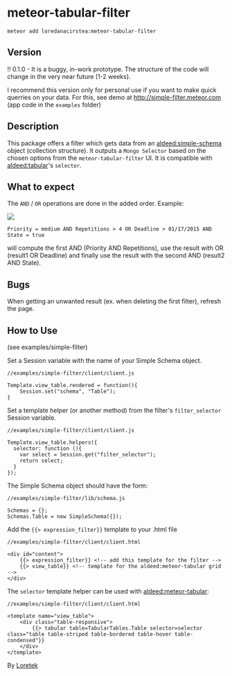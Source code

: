 # meteor-tabular-filter

    meteor add loredanacirstea:meteor-tabular-filter

## Version

!!
0.1.0 - It is a buggy, in-work prototype. The structure of the code will change in the very near future (1-2 weeks).

I recommend this version only for personal use if you want to make quick querries on your data. For this, see demo at http://simple-filter.meteor.com (app code in the `examples` folder)

## Description

This package offers a filter which gets data from an [aldeed:simple-schema](https://github.com/aldeed/meteor-simple-schema) object (collection structure). It outputs a `Mongo Selector` based on the chosen options from the `meteor-tabular-filter` UI. It is compatible with [aldeed:tabular](https://github.com/aldeed/meteor-tabular)'s `selector`.

## What to expect

The `AND` / `OR` operations are done in the added order. Example:

![](https://raw.githubusercontent.com/loredanacirstea/meteor-tabular-filter/master/examples/simple-filter/public/simple-filter.png)

    Priority = medium AND Repetitions > 4 OR Deadline > 01/17/2015 AND State = true

will compute the first AND (Priority AND Repetitions), use the result with OR (result1 OR Deadline) and finally use the result with the second AND (result2 AND State).

## Bugs

When getting an unwanted result (ex. when deleting the first filter), refresh the page.


## How to Use

(see examples/simple-filter)

Set a Session variable with the name of your Simple Schema object.

    //examples/simple-filter/client/client.js

    Template.view_table.rendered = function(){
        Session.set("schema", "Table");
    }

Set a template helper (or another method) from the filter's `filter_selector` Session variable.

    //examples/simple-filter/client/client.js

    Template.view_table.helpers({
      selector: function (){
        var select = Session.get("filter_selector");
        return select;
      }
    });

The Simple Schema object should have the form:

    //examples/simple-filter/lib/schema.js

    Schemas = {};
    Schemas.Table = new SimpleSchema({});


Add the `{{> expression_filter}}` template to your .html file

    //examples/simple-filter/client/client.html

    <div id="content">
        {{> expression_filter}} <!-- add this template for the filter -->
        {{> view_table}} <!-- template for the aldeed:meteor-tabular grid -->
    </div>

The `selector` template helper can be used with [aldeed:meteor-tabular](https://github.com/aldeed/meteor-tabular):

    //examples/simple-filter/client/client.html

    <template name="view_table">
        <div class="table-responsive">
            {{> tabular table=TabularTables.Table selector=selector class="table table-striped table-bordered table-hover table-condensed"}}
        </div>
    </template>



By [Loretek](http://loretek.ro)
